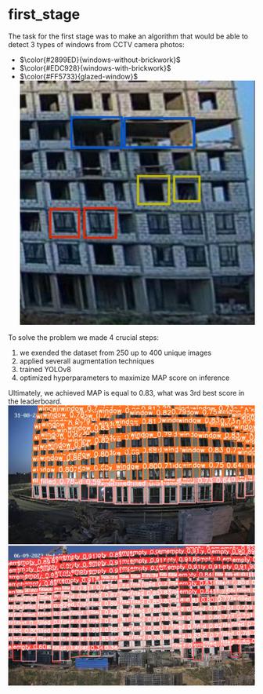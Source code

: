 # first_stage
The task for the first stage was to make an algorithm that would be able to detect 3 types of windows from CCTV camera photos:
- $\color{#2899ED}{windows-without-brickwork}$
- $\color{#EDC928}{windows-with-brickwork}$
- $\color{#FF5733}{glazed-window}$ <br/>
![alt text](https://github.com/REDISKA3000/urbancode_2023/blob/04953dedef63a8cd11c8281e4f37fc05b4bb8f2d/first_stage/sample_data/sample_house.jpg) <br/>

To solve the problem we made 4 crucial steps:
1. we exended the dataset from 250 up to 400 unique images
2. applied severall augmentation techniques
3. trained YOLOv8
4. optimized hyperparameters to maximize MAP score on inference <br/>

Ultimately, we achieved MAP is equal to 0.83, what was 3rd best score in the leaderboard.
![alt text](https://github.com/REDISKA3000/urbancode_2023/blob/6287391fd32b8515c307fbec21a23198a081dd70/first_stage/results/21_14_12_06_790792-2023-08-31_34382.jpg)
![alt text](https://github.com/REDISKA3000/urbancode_2023/blob/6287391fd32b8515c307fbec21a23198a081dd70/first_stage/results/43_04_09_57_227749-2023-09-06_34977.jpg)
